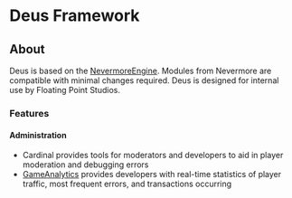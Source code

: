 # Deus Framework

## About

Deus is based on the [NevermoreEngine](https://github.com/Quenty/NevermoreEngine). Modules from Nevermore are compatible with minimal changes required. Deus is designed for internal use by Floating Point Studios.

### Features

#### Administration

- Cardinal provides tools for moderators and developers to aid in player moderation and debugging errors
- [GameAnalytics](https://gameanalytics.com/) provides developers with real-time statistics of player traffic, most frequent errors, and transactions occurring

